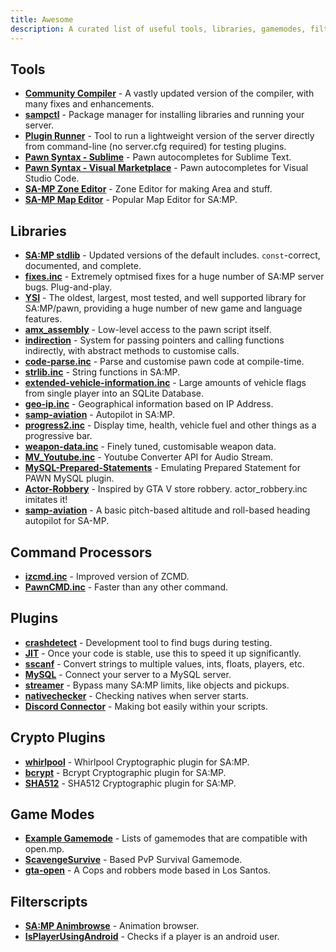 ```yaml
---
title: Awesome
description: A curated list of useful tools, libraries, gamemodes, filterscripts and plugins for SA-MP development.
---
```


## Tools

- **[Community Compiler](https://github.com/pawn-lang/compiler/)** - A vastly updated version of the compiler, with many fixes and enhancements.
- **[sampctl](https://github.com/Southclaws/sampctl/)** - Package manager for installing libraries and running your server.
- **[Plugin Runner](https://github.com/Zeex/samp-plugin-runner/)** - Tool to run a lightweight version of the server directly from command-line (no server.cfg required) for testing plugins.
- **[Pawn Syntax - Sublime](https://packagecontrol.io/packages/Pawn%20syntax/)** - Pawn autocompletes for Sublime Text.
- **[Pawn Syntax - Visual Marketplace](https://marketplace.visualstudio.com/items?itemName=southclaws.vscode-pawn/)** - Pawn autocompletes for Visual Studio Code.
- **[SA-MP Zone Editor](https://bitbucket.org/Grimrandomer/samp-zone-editor/downloads/)** - Zone Editor for making Area and stuff.
- **[SA-MP Map Editor](https://github.com/openmultiplayer/archive/raw/master/tools/Map%20Editor.zip)** - Popular Map Editor for SA:MP.

## Libraries

- **[SA:MP stdlib](https://github.com/pawn-lang/samp-stdlib/)** - Updated versions of the default includes. `const`-correct, documented, and complete.
- **[fixes.inc](https://github.com/pawn-lang/sa-mp-fixes/)** - Extremely optmised fixes for a huge number of SA:MP server bugs. Plug-and-play.
- **[YSI](https://github.com/pawn-lang/YSI-Includes/)** - The oldest, largest, most tested, and well supported library for SA:MP/pawn, providing a huge number of new game and language features.
- **[amx_assembly](https://github.com/Zeex/amx_assembly/)** - Low-level access to the pawn script itself.
- **[indirection](https://github.com/Y-Less/indirection/)** - System for passing pointers and calling functions indirectly, with abstract methods to customise calls.
- **[code-parse.inc](https://github.com/Y-Less/code-parse.inc/)** - Parse and customise pawn code at compile-time.
- **[strlib.inc](https://github.com/oscar-broman/strlib/)** - String functions in SA:MP.
- **[extended-vehicle-information.inc](https://github.com/Vince0789/sa-mp-extended-vehicle-information/)** - Large amounts of vehicle flags from single player into an SQLite Database.
- **[geo-ip.inc](https://github.com/Southclaws/SAMP-geoip/)** - Geographical information based on IP Address.
- **[samp-aviation](https://github.com/Southclaws/samp-aviation/)** - Autopilot in SA:MP.
- **[progress2.inc](https://github.com/Southclaws/progress2/)** - Display time, health, vehicle fuel and other things as a progressive bar.
- **[weapon-data.inc](https://github.com/Southclaws/samp-weapon-data/)** - Finely tuned, customisable weapon data.
- **[MV_Youtube.inc](https://github.com/MichaelBelgium/MV_Youtube)** - Youtube Converter API for Audio Stream.
- **[MySQL-Prepared-Statements](https://github.com/PatrickGTR/MySQL-Prepared-Statements)** - Emulating Prepared Statement for PAWN MySQL plugin.
- **[Actor-Robbery](https://github.com/PatrickGTR/actor_robbery)** - Inspired by GTA V store robbery. actor_robbery.inc imitates it!
- **[samp-aviation](https://github.com/Southclaws/samp-aviation)** - A basic pitch-based altitude and roll-based heading autopilot for SA-MP.

## Command Processors

- **[izcmd.inc](https://github.com/YashasSamaga/I-ZCMD/)** - Improved version of ZCMD.
- **[PawnCMD.inc](https://github.com/katursis/Pawn.CMD/)** - Faster than any other command.

## Plugins

- **[crashdetect](https://github.com/Zeex/samp-plugin-crashdetect/)** - Development tool to find bugs during testing.
- **[JIT](https://github.com/Zeex/samp-plugin-jit/)** - Once your code is stable, use this to speed it up significantly.
- **[sscanf](https://github.com/Y-Less/sscanf/)** - Convert strings to multiple values, ints, floats, players, etc.
- **[MySQL](https://github.com/pBlueG/SA-MP-MySQL/)** - Connect your server to a MySQL server.
- **[streamer](https://github.com/samp-incognito/samp-streamer-plugin/)** - Bypass many SA:MP limits, like objects and pickups.
- **[nativechecker](https://github.com/openmultiplayer/archive/raw/master/plugins/nativechecker.zip)** - Checking natives when server starts.
- **[Discord Connector](https://github.com/maddinat0r/samp-discord-connector)** - Making bot easily within your scripts.

## Crypto Plugins

- **[whirlpool](https://github.com/Southclaws/samp-whirlpool/)** - Whirlpool Cryptographic plugin for SA:MP.
- **[bcrypt](https://github.com/LassiR/bcrypt-samp/)** - Bcrypt Cryptographic plugin for SA:MP.
- **[SHA512](https://github.com/openmultiplayer/archive/raw/master/plugins/SHA512.zip)** - SHA512 Cryptographic plugin for SA:MP.

## Game Modes

- **[Example Gamemode](https://github.com/openmultiplayer/example-gamemodes)** - Lists of gamemodes that are compatible with open.mp.
- **[ScavengeSurvive](https://github.com/Southclaws/ScavengeSurvive)** - Based PvP Survival Gamemode.
- **[gta-open](https://github.com/PatrickGTR/gta-open)** - A Cops and robbers mode based in Los Santos.

## Filterscripts

- **[SA:MP Animbrowse](https://github.com/Southclaws/samp-animbrowse)** - Animation browser.
- **[IsPlayerUsingAndroid](https://github.com/Fairuz-Afdhal/IsPlayerUsingAndroid)** - Checks if a player is an android user. 

